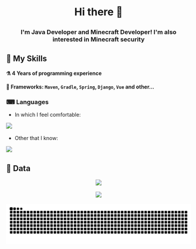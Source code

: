 # <p align="center">Hi there 👋</p>
### <p align="center">I'm Java Developer and Minecraft Developer! I'm also interested in Minecraft security</p>

## 🔨 My Skills
#### ⚗ 4 Years of programming experience
#### 🧰 Frameworks: `Maven`, `Gradle`, `Spring`, `Django`, `Vue` and other...

### ⌨ Languages
- In which I feel comfortable:<br>
<img src="https://skillicons.dev/icons?i=java,python,typescript,javascript&theme=dark">

- Other that I know: <br>
<img src="https://skillicons.dev/icons?i=rust,lua,html,css,cs&theme=dark">

## 📄 Data

<div align="center">
  <p><img src="https://komarev.com/ghpvc/?username=EpicPlayerA10&color=green"/></p>
  <p><img src="https://github-readme-stats.vercel.app/api?username=EpicPlayerA10&show_icons=true&theme=merko"/></p>
  <p><img src="https://raw.githubusercontent.com/EpicPlayerA10/EpicPlayerA10/output/github-contribution-grid-snake.svg"/></p>
</div>
